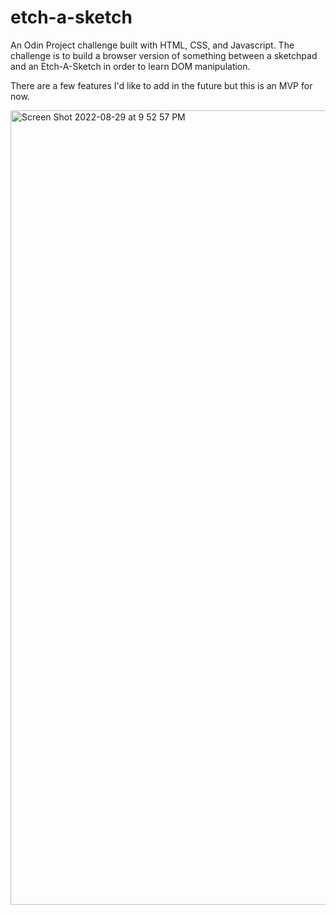 # etch-a-sketch

An Odin Project challenge built with HTML, CSS, and Javascript.  The challenge is to build a browser version of something between a sketchpad and an Etch-A-Sketch in order to learn DOM manipulation.

There are a few features I'd like to add in the future but this is an MVP for now.

<img width="1271" alt="Screen Shot 2022-08-29 at 9 52 57 PM" src="https://user-images.githubusercontent.com/19597150/187254597-1b1003fb-3346-4114-9442-2fbdc594c666.png">
